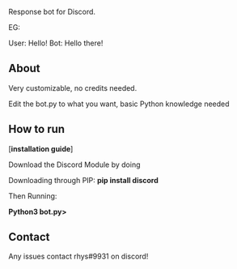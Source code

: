 Response bot for Discord.

EG:

User: Hello!
Bot: Hello there!

## About
Very customizable, no credits needed.

Edit the bot.py to what you want, basic Python knowledge needed

## How to run
[**installation guide**]

Download the Discord Module by doing 

Downloading through PIP: 
<strong>pip install discord</strong>

Then Running:

<strong>Python3 bot.py></strong>

## Contact

Any issues contact 
rhys#9931 on discord!
